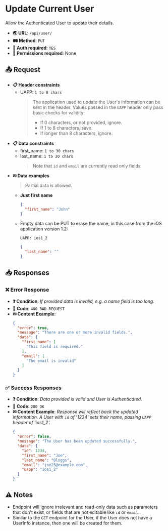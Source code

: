 # Update Current User

Allow the Authenticated User to update their details.

- **🌏 URL**: `/api/user/`
- **🛤️ Method**: `PUT`
- **🔐 Auth required**: `YES`
- **🚫 Permissions required**: None

## 📤 Request
- **📋 Header constraints**
  - UAPP: `1 to 8 chars`
    > The application used to update the User's information can be sent in the header. Values passed in the `UAPP` header only pass basic checks for validity:
    > -  If 0 characters, or not provided, ignore.
    > - If 1 to 8 characters, save.
    > - If longer than 8 characters, ignore.
- **📋 Data constraints**
  - first_name: `1 to 30 chars`
  - last_name: `1 to 30 chars`
    > Note that `id` and `email` are currently read only fields.
- **✉ Data examples**
  > Partial data is allowed.
  - **Just first name**
    ```json
    {
      "first_name": "John"
    }
    ```
  - Empty data can be PUT to erase the name, in this case from the iOS application version 1.2:
    
    `UAPP: ios1_2`  
    ```json
    {
      "last_name": ""
    }
    ```

## 📥 Responses

### ❌ Error Response
- **❓ Condition**: *If provided data is invalid, e.g. a name field is too long.*
- **🔢 Code**: `400 BAD REQUEST`
- **✉ Content Example**:
  ```json
  {
    "error": true,
    "message": "There are one or more invalid fields.",
    "data": {
      "first_name": [
        "This field is required."
      ],
      "email": [
        "The email is invalid"
      ]
    }
  }
  ```

### ✅ Success Responses
- **❓ Condition**: *Data provided is valid and User is Authenticated.*
- **🔢 Code**: `200 OK`
- **✉ Content Example**: *Response will reflect back the updated information. A User with `id` of '1234' sets their name, passing `UAPP` header of 'ios1_2'.*
  ```json
  {
    "error": false,
    "message": "The User has been updated successfully.",
    "data": {
      "id": 1234,
      "first_name": "Joe",
      "last_name": "Bloggs",
      "email": "joe25@example.com",
      "uapp": "ios1_2"
    }
  }
  ```

## ⚠️ Notes
- Endpoint will ignore irrelevant and read-only data such as parameters that don't exist, or fields that are not editable like `id` or `email`.
- Similar to the `GET` endpoint for the User, if the User does not have a UserInfo instance, then one will be created for them.
